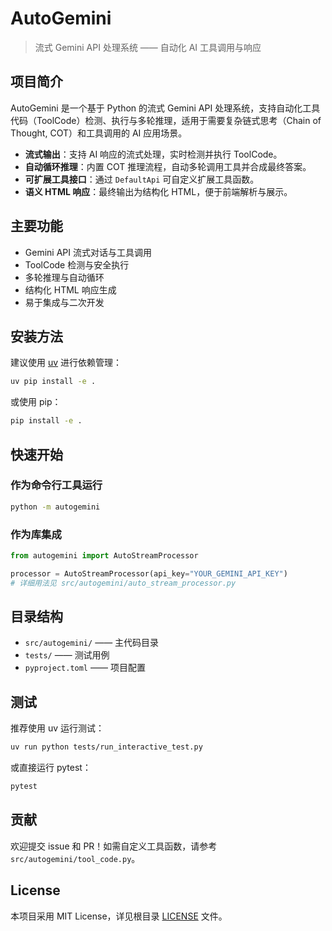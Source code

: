 # AutoGemini

> 流式 Gemini API 处理系统 —— 自动化 AI 工具调用与响应

## 项目简介

AutoGemini 是一个基于 Python 的流式 Gemini API 处理系统，支持自动化工具代码（ToolCode）检测、执行与多轮推理，适用于需要复杂链式思考（Chain of Thought, COT）和工具调用的 AI 应用场景。

- **流式输出**：支持 AI 响应的流式处理，实时检测并执行 ToolCode。
- **自动循环推理**：内置 COT 推理流程，自动多轮调用工具并合成最终答案。
- **可扩展工具接口**：通过 `DefaultApi` 可自定义扩展工具函数。
- **语义 HTML 响应**：最终输出为结构化 HTML，便于前端解析与展示。

## 主要功能

- Gemini API 流式对话与工具调用
- ToolCode 检测与安全执行
- 多轮推理与自动循环
- 结构化 HTML 响应生成
- 易于集成与二次开发

## 安装方法

建议使用 [uv](https://github.com/astral-sh/uv) 进行依赖管理：

```bash
uv pip install -e .
```

或使用 pip：

```bash
pip install -e .
```

## 快速开始

### 作为命令行工具运行

```bash
python -m autogemini
```

### 作为库集成

```python
from autogemini import AutoStreamProcessor

processor = AutoStreamProcessor(api_key="YOUR_GEMINI_API_KEY")
# 详细用法见 src/autogemini/auto_stream_processor.py
```

## 目录结构

- `src/autogemini/`  —— 主代码目录
- `tests/`           —— 测试用例
- `pyproject.toml`    —— 项目配置

## 测试

推荐使用 uv 运行测试：

```bash
uv run python tests/run_interactive_test.py
```

或直接运行 pytest：

```bash
pytest
```

## 贡献

欢迎提交 issue 和 PR！如需自定义工具函数，请参考 `src/autogemini/tool_code.py`。

## License

本项目采用 MIT License，详见根目录 [LICENSE](LICENSE) 文件。
